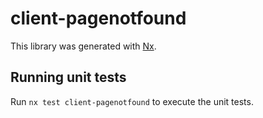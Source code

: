 # client-pagenotfound

This library was generated with [Nx](https://nx.dev).

## Running unit tests

Run `nx test client-pagenotfound` to execute the unit tests.
